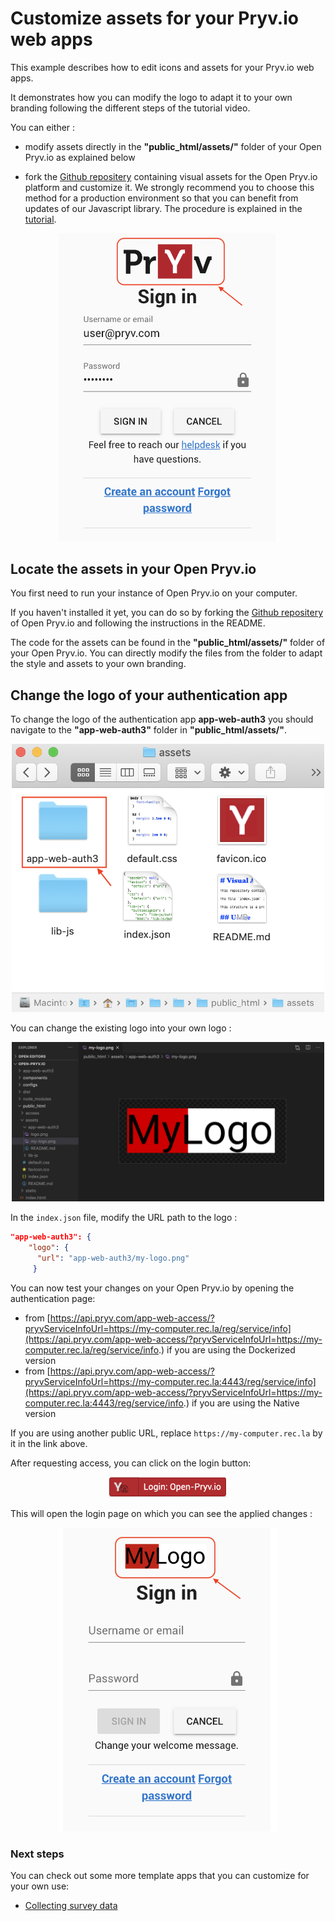 # Customize assets for your Pryv.io web apps

This example describes how to edit icons and assets for your Pryv.io web apps. 

It demonstrates how you can modify the logo to adapt it to your own branding following the different steps of the tutorial video.

You can either :
- modify assets directly in the **"public_html/assets/"** folder of your Open Pryv.io as explained below

- fork the [Github repositery](https://github.com/pryv/assets-open-pryv.io) containing visual assets for the Open Pryv.io platform and customize it. We strongly recommend you to choose this method for a production environment so that you can benefit from updates of our Javascript library. The procedure is explained in the [tutorial](customize-assets/tutorial.md).

<p align="center">
<img src="images/customize_pryv.png" alt="customize-pryv" width="350"/>
</p>


## Locate the assets in your Open Pryv.io

You first need to run your instance of Open Pryv.io on your computer. 

If you haven't installed it yet, you can do so by forking the [Github repositery](https://github.com/pryv/open-pryv.io) of Open Pryv.io and following the instructions in the README.

The code for the assets can be found in the **"public_html/assets/"** folder of your Open Pryv.io. You can directly modify the files from the folder to adapt the style and assets to your own branding.

## Change the logo of your authentication app

To change the logo of the authentication app **app-web-auth3** you should navigate to the **"app-web-auth3"** folder in **"public_html/assets/"**.

<p align="center">
<img src="images/change-logo.png" alt="change-logo" width="500" />
</p>

You can change the existing logo into your own logo :

<p align="center">
<img src="images/my-logo.png" alt="my-logo" width="500" />
</p>

In the `index.json` file, modify the URL path to the logo :
```json
"app-web-auth3": {
   	"logo": {
   	  "url": "app-web-auth3/my-logo.png" 
     }
```

You can now test your changes on your Open Pryv.io by opening the authentication page: 
- from [https://api.pryv.com/app-web-access/?pryvServiceInfoUrl=https://my-computer.rec.la/reg/service/info](https://api.pryv.com/app-web-access/?pryvServiceInfoUrl=https://my-computer.rec.la/reg/service/info.) if you are using the Dockerized version
- from [https://api.pryv.com/app-web-access/?pryvServiceInfoUrl=https://my-computer.rec.la:4443/reg/service/info](https://api.pryv.com/app-web-access/?pryvServiceInfoUrl=https://my-computer.rec.la:4443/reg/service/info.) if you are using the Native version

If you are using another public URL, replace `https://my-computer.rec.la` by it in the link above.

After requesting access, you can click on the login button:

<p align="center">
<img src="images/login-open-pryv.png" alt="login-open-pryv" width="190" />
</p>

This will open the login page on which you can see the applied changes :

<p align="center">
<img src="images/new_logo.png" alt="new-logo" width="350" />
</p>

### Next steps

You can check out some more template apps that you can customize for your own use:
- [Collecting survey data](collect-survey-data)
